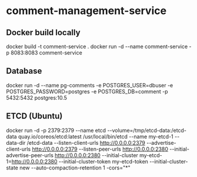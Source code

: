 # comment-management-service

## Docker build locally
docker build -t comment-service .
docker run -d --name comment-service -p 8083:8083 comment-service

## Database 
docker run -d --name pg-comments -e POSTGRES_USER=dbuser -e POSTGRES_PASSWORD=postgres -e POSTGRES_DB=comment -p 5432:5432 postgres:10.5

## ETCD (Ubuntu)
docker run -d -p 2379:2379 --name etcd --volume=/tmp/etcd-data:/etcd-data quay.io/coreos/etcd:latest /usr/local/bin/etcd --name my-etcd-1 --data-dir /etcd-data --listen-client-urls http://0.0.0.0:2379 --advertise-client-urls http://0.0.0.0:2379 --listen-peer-urls http://0.0.0.0:2380 --initial-advertise-peer-urls http://0.0.0.0:2380 --initial-cluster my-etcd-1=http://0.0.0.0:2380 --initial-cluster-token my-etcd-token --initial-cluster-state new --auto-compaction-retention 1 -cors="*"
    